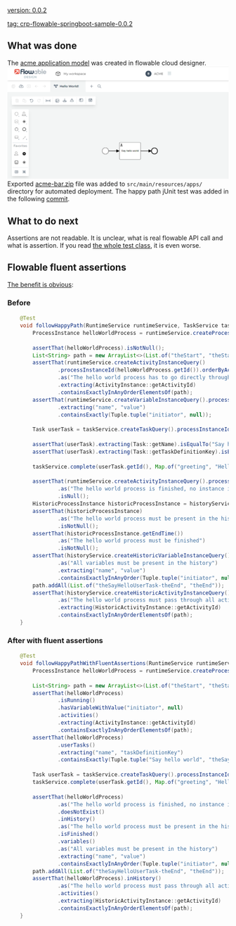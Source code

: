 [version: 0.0.2](https://github.com/crystal-processes/crp-flowable-springboot-sample/releases/tag/crp-flowable-springboot-sample-0.0.2)

[tag: crp-flowable-springboot-sample-0.0.2](https://github.com/crystal-processes/crp-flowable-springboot-sample/releases/tag/crp-flowable-springboot-sample-0.0.2)

## What was done
The [acme application model](../src/main/resources/apps/acme-bar.zip) was created in flowable cloud designer.
![Initial acme application](images/initial-acme-app.png)
Exported [acme-bar.zip](https://github.com/crystal-processes/crp-flowable-springboot-sample/commit/72b6657490c2740d86d083314ab11941cacf2ba7#diff-f560d6ffb8aab7489c1d92d4076d095a9a5052538e803572e31e6e7d3f18fc53) file was added to `src/main/resources/apps/` directory for automated deployment.
The happy path jUnit test was added in the following [commit](https://github.com/crystal-processes/crp-flowable-springboot-sample/commit/72b6657490c2740d86d083314ab11941cacf2ba7#diff-5c80c6fe57043ccfeb87e4a7eefa23903f8d7a7ab61cf8e6298ab3bc28dbdb2d).

## What to do next
Assertions are not readable. It is unclear, what is real flowable API call and what is assertion. 
If you read [the whole test class](https://github.com/crystal-processes/crp-flowable-springboot-sample/commit/72b6657490c2740d86d083314ab11941cacf2ba7#diff-5c80c6fe57043ccfeb87e4a7eefa23903f8d7a7ab61cf8e6298ab3bc28dbdb2d), it is even worse.

## Flowable fluent assertions
[The benefit is obvious](https://github.com/crystal-processes/crp-flowable-springboot-sample/commit/89fbdf46cea2e2235e8e34dc86ffe960d2584667):

### Before
```java
    @Test
    void followHappyPath(RuntimeService runtimeService, TaskService taskService, HistoryService historyService) {
        ProcessInstance helloWorldProcess = runtimeService.createProcessInstanceBuilder().processDefinitionKey("P001-helloWorld").start();

        assertThat(helloWorldProcess).isNotNull();
        List<String> path = new ArrayList<>(List.of("theStart", "theStart-theSayHelloUserTask", "theSayHelloUserTask"));
        assertThat(runtimeService.createActivityInstanceQuery()
                .processInstanceId(helloWorldProcess.getId()).orderByActivityInstanceStartTime().asc().list())
                .as("The hello world process has to go directly through theStart -> theSayHelloUserTask")
                .extracting(ActivityInstance::getActivityId)
                .containsExactlyInAnyOrderElementsOf(path);
        assertThat(runtimeService.createVariableInstanceQuery().processInstanceId(helloWorldProcess.getId()).list())
                .extracting("name", "value")
                .containsExactly(Tuple.tuple("initiator", null));

        Task userTask = taskService.createTaskQuery().processInstanceId(helloWorldProcess.getId()).singleResult();

        assertThat(userTask).extracting(Task::getName).isEqualTo("Say hello world");
        assertThat(userTask).extracting(Task::getTaskDefinitionKey).isEqualTo("theSayHelloUserTask");

        taskService.complete(userTask.getId(), Map.of("greeting", "Hello World!"));

        assertThat(runtimeService.createActivityInstanceQuery().processInstanceId(helloWorldProcess.getId()).singleResult())
                .as("The hello world process is finished, no instance is present in the runtime.")
                .isNull();
        HistoricProcessInstance historicProcessInstance = historyService.createHistoricProcessInstanceQuery().processInstanceId(helloWorldProcess.getId()).singleResult();
        assertThat(historicProcessInstance)
                .as("The hello world process must be present in the history")
                .isNotNull();
        assertThat(historicProcessInstance.getEndTime())
                .as("The hello world process must be finished")
                .isNotNull();
        assertThat(historyService.createHistoricVariableInstanceQuery().processInstanceId(helloWorldProcess.getId()).list())
                .as("All variables must be present in the history")
                .extracting("name", "value")
                .containsExactlyInAnyOrder(Tuple.tuple("initiator", null), Tuple.tuple("greeting", "Hello World!"));
        path.addAll(List.of("theSayHelloUserTask-theEnd", "theEnd"));
        assertThat(historyService.createHistoricActivityInstanceQuery().processInstanceId(helloWorldProcess.getId()).orderByHistoricActivityInstanceStartTime().asc().list())
                .as("The hello world process must pass through all activities")
                .extracting(HistoricActivityInstance::getActivityId)
                .containsExactlyInAnyOrderElementsOf(path);
    }
``` 

### After with fluent assertions
```java
    @Test
    void followHappyPathWithFluentAssertions(RuntimeService runtimeService, TaskService taskService) {
        ProcessInstance helloWorldProcess = runtimeService.createProcessInstanceBuilder().processDefinitionKey("P001-helloWorld").start();

        List<String> path = new ArrayList<>(List.of("theStart", "theStart-theSayHelloUserTask", "theSayHelloUserTask"));
        assertThat(helloWorldProcess)
                .isRunning()
                .hasVariableWithValue("initiator", null)
                .activities()
                .extracting(ActivityInstance::getActivityId)
                .containsExactlyInAnyOrderElementsOf(path);
        assertThat(helloWorldProcess)
                .userTasks()
                .extracting("name", "taskDefinitionKey")
                .containsExactly(Tuple.tuple("Say hello world", "theSayHelloUserTask"));

        Task userTask = taskService.createTaskQuery().processInstanceId(helloWorldProcess.getId()).singleResult();
        taskService.complete(userTask.getId(), Map.of("greeting", "Hello World!"));

        assertThat(helloWorldProcess)
                .as("The hello world process is finished, no instance is present in the runtime.")
                .doesNotExist()
                .inHistory()
                .as("The hello world process must be present in the history and finished")
                .isFinished()
                .variables()
                .as("All variables must be present in the history")
                .extracting("name", "value")
                .containsExactlyInAnyOrder(Tuple.tuple("initiator", null), Tuple.tuple("greeting", "Hello World!"));
        path.addAll(List.of("theSayHelloUserTask-theEnd", "theEnd"));
        assertThat(helloWorldProcess).inHistory()
                .as("The hello world process must pass through all activities")
                .activities()
                .extracting(HistoricActivityInstance::getActivityId)
                .containsExactlyInAnyOrderElementsOf(path);
    }
```